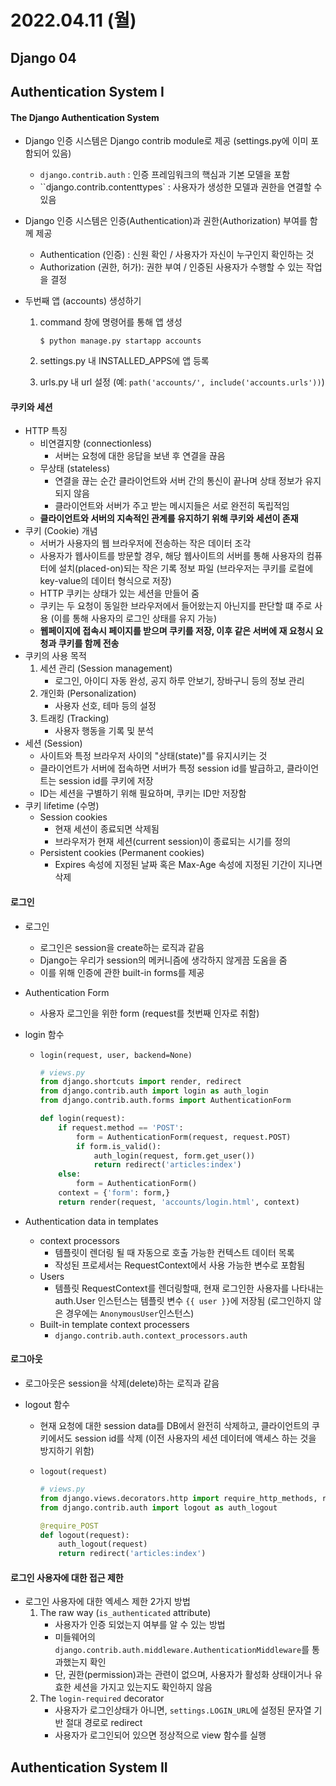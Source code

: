 # 2022.04.11 (월)

## Django 04



## Authentication System I

#### The Django Authentication System

- Django 인증 시스템은 Django contrib module로 제공 (settings.py에 이미 포함되어 있음)

  - `django.contrib.auth` : 인증 프레임워크의 핵심과 기본 모델을 포함
  - ``django.contrib.contenttypes` : 사용자가 생성한 모델과 권한을 연결할 수 있음

- Django 인증 시스템은 인증(Authentication)과 권한(Authorization) 부여를 함께 제공

  - Authentication (인증) : 신원 확인 / 사용자가 자신이 누구인지 확인하는 것
  - Authorization (권한, 허가): 권한 부여 / 인증된 사용자가 수행할 수 있는 작업을 결정

- 두번째 앱 (accounts) 생성하기

  1. command 창에 명령어를 통해 앱 생성

     `$ python manage.py startapp accounts`

  2. settings.py 내 INSTALLED_APPS에 앱 등록

  3. urls.py 내 url 설정 (예: `path('accounts/', include('accounts.urls'))`)



#### 쿠키와 세션

- HTTP 특징
  - 비연결지향 (connectionless)
    - 서버는 요청에 대한 응답을 보낸 후 연결을 끊음
  - 무상태 (stateless)
    - 연결을 끊는 순간 클라이언트와 서버 간의 통신이 끝나며 상태 정보가 유지되지 않음
    - 클라이언트와 서버가 주고 받는 메시지들은 서로 완전히 독립적임
  - **클라이언트와 서버의 지속적인 관계를 유지하기 위해 쿠키와 세션이 존재**
- 쿠키 (Cookie) 개념
  - 서버가 사용자의 웹 브라우저에 전송하는 작은 데이터 조각
  - 사용자가 웹사이트를 방문할 경우, 해당 웹사이트의 서버를 통해 사용자의 컴퓨터에 설치(placed-on)되는 작은 기록 정보 파일 (브라우저는 쿠키를 로컬에 key-value의 데이터 형식으로 저장)
  - HTTP 쿠키는 상태가 있는 세션을 만들어 줌
  - 쿠키는 두 요청이 동일한 브라우저에서 들어왔는지 아닌지를 판단할 떄 주로 사용 (이를 통해 사용자의 로그인 상태를 유지 가능)
  - **웹페이지에 접속시 페이지를 받으며 쿠키를 저장, 이후 같은 서버에 재 요청시 요청과 쿠키를 함께 전송**
- 쿠키의 사용 목적
  1. 세션 관리 (Session management)
     - 로그인, 아이디 자동 완성, 공지 하루 안보기, 장바구니 등의 정보 관리
  2. 개인화 (Personalization)
     - 사용자 선호, 테마 등의 설정
  3. 트래킹 (Tracking)
     - 사용자 행동을 기록 및 분석
- 세션 (Session)
  - 사이트와 특정 브라우저 사이의 "상태(state)"를 유지시키는 것
  - 클라이언트가 서버에 접속하면 서버가 특정 session id를 발급하고, 클라이언트는 session id를 쿠키에 저장
  - ID는 세션을 구별하기 위해 필요하며, 쿠키는 ID만 저장함
- 쿠키 lifetime (수명)
  - Session cookies
    - 현재 세션이 종료되면 삭제됨
    - 브라우저가 현재 세션(current session)이 종료되는 시기를 정의
  - Persistent cookies (Permanent cookies)
    - Expires 속성에 지정된 날짜 혹은 Max-Age 속성에 지정된 기간이 지나면 삭제



#### 로그인

- 로그인

  - 로그인은 session을 create하는 로직과 같음
  - Django는 우리가 session의 메커니즘에 생각하지 않게끔 도움을 줌
  - 이를 위해 인증에 관한 built-in forms를 제공

- Authentication Form

  - 사용자 로그인을 위한 form (request를 첫번째 인자로 취함)

- login 함수

  - `login(request, user, backend=None)`

    ```python
    # views.py
    from django.shortcuts import render, redirect
    from django.contrib.auth import login as auth_login
    from django.contrib.auth.forms import AuthenticationForm
    
    def login(request):
        if request.method == 'POST':
            form = AuthenticationForm(request, request.POST)
            if form.is_valid():
                auth_login(request, form.get_user())
                return redirect('articles:index')
        else:
            form = AuthenticationForm()
        context = {'form': form,}
        return render(request, 'accounts/login.html', context)
    ```

- Authentication data in templates

  - context processors
    - 템플릿이 렌더링 될 때 자동으로 호출 가능한 컨텍스트 데이터 목록
    - 작성된 프로세서는 RequestContext에서 사용 가능한 변수로 포함됨
  - Users
    - 템플릿 RequestContext를 렌더링할때, 현재 로그인한 사용자를 나타내는 auth.User 인스턴스는 템플릿 변수 `{{ user }}`에 저장됨 (로그인하지 않은 경우에는 `AnonymousUser`인스턴스)
  - Built-in template context processers
    - `django.contrib.auth.context_processors.auth`



#### 로그아웃

- 로그아웃은 session을 삭제(delete)하는 로직과 같음

- logout 함수

  - 현재 요청에 대한 session data를 DB에서 완전히 삭제하고, 클라이언트의 쿠키에서도 session id를 삭제
    (이전 사용자의 세션 데이터에 액세스 하는 것을 방지하기 위함)

  - `logout(request)`

    ```python
    # views.py
    from django.views.decorators.http import require_http_methods, require_POST
    from django.contrib.auth import logout as auth_logout
    
    @require_POST
    def logout(request):
        auth_logout(request)
        return redirect('articles:index')
    ```



#### 로그인 사용자에 대한 접근 제한

- 로그인 사용자에 대한 엑세스 제한 2가지 방법
  1. The raw way (`is_authenticated` attribute)
     - 사용자가 인증 되었는지 여부를 알 수 있는 방법
     - 미들웨어의 `django.contrib.auth.middleware.AuthenticationMiddleware`를 통과했는지 확인
     - 단, 권한(permission)과는 관련이 없으며, 사용자가 활성화 상태이거나 유효한 세션을 가지고 있는지도 확인하지 않음
  2. The `login-required` decorator
     - 사용자가 로그인상태가 아니면, `settings.LOGIN_URL`에 설정된 문자열 기반 절대 경로로 redirect
     - 사용자가 로그인되어 있으면 정상적으로 view 함수를 실행



## Authentication System II

